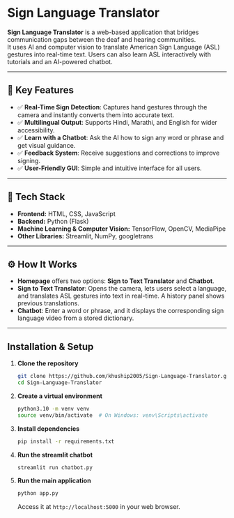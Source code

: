 # Sign Language Translator

**Sign Language Translator** is a web-based application that bridges communication gaps between the deaf and hearing communities.  
It uses AI and computer vision to translate American Sign Language (ASL) gestures into real-time text. Users can also learn ASL interactively with tutorials and an AI-powered chatbot.

---

## 🔑 Key Features
- ✅ **Real-Time Sign Detection**: Captures hand gestures through the camera and instantly converts them into accurate text.  
- ✅ **Multilingual Output**: Supports Hindi, Marathi, and English for wider accessibility.  
- ✅ **Learn with a Chatbot**: Ask the AI how to sign any word or phrase and get visual guidance.  
- ✅ **Feedback System**: Receive suggestions and corrections to improve signing.  
- ✅ **User-Friendly GUI**: Simple and intuitive interface for all users.  

---

## 🧩 Tech Stack
- **Frontend:** HTML, CSS, JavaScript  
- **Backend:** Python (Flask)  
- **Machine Learning & Computer Vision:** TensorFlow, OpenCV, MediaPipe  
- **Other Libraries:** Streamlit, NumPy, googletrans  

---

## ⚙️ How It Works
- **Homepage** offers two options: **Sign to Text Translator** and **Chatbot**.  
- **Sign to Text Translator**: Opens the camera, lets users select a language, and translates ASL gestures into text in real-time. A history panel shows previous translations.  
- **Chatbot**: Enter a word or phrase, and it displays the corresponding sign language video from a stored dictionary.  

---

## Installation & Setup

1. **Clone the repository**
    ```bash
    git clone https://github.com/khuship2005/Sign-Language-Translator.git
    cd Sign-Language-Translator
    ```

2. **Create a virtual environment**
    ```bash
    python3.10 -m venv venv
    source venv/bin/activate  # On Windows: venv\Scripts\activate
    ```

3. **Install dependencies**
    ```bash
    pip install -r requirements.txt
    ```

4. **Run the streamlit chatbot**
    ```bash
    streamlit run chatbot.py
    ```
5. **Run the main application**
    ```bash
    python app.py
    ```
   Access it at `http://localhost:5000` in your web browser.
